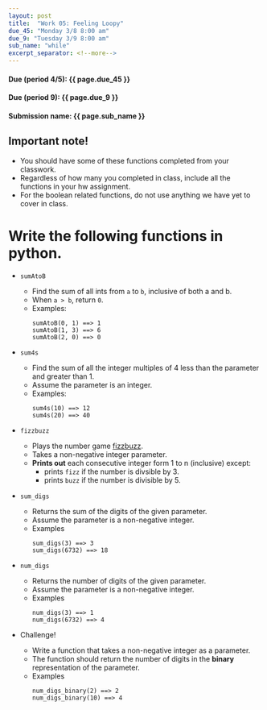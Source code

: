 ```yaml
---
layout: post
title:  "Work 05: Feeling Loopy"
due_45: "Monday 3/8 8:00 am"
due_9: "Tuesday 3/9 8:00 am"
sub_name: "while"
excerpt_separator: <!--more-->
---
```


#### Due (period 4/5): {{ page.due_45 }}
#### Due (period 9): {{ page.due_9 }}

#### Submission name: {{ page.sub_name }}
<!--more-->

## Important note!
  * You should have some of these functions completed from your classwork.
  * Regardless of how many you completed in class, include all the functions in your hw assignment.
  * For the boolean related functions, do not use anything we have yet to cover in class.

# Write the following functions in python.

- `sumAtoB`
  - Find the sum of all ints from `a` to `b`, inclusive of both a and b.
  - When `a > b`, return `0`.
  - Examples:
    ```
    sumAtoB(0, 1) ==> 1
    sumAtoB(1, 3) ==> 6
    sumAtoB(2, 0) ==> 0
    ```

- `sum4s`
  - Find the sum of all the integer multiples of 4 less than the parameter and greater than 1.
  - Assume the parameter is an integer.
  - Examples:
    ```
    sum4s(10) ==> 12
    sum4s(20) ==> 40
    ```

- `fizzbuzz`
  - Plays the number game [fizzbuzz](https://en.wikipedia.org/wiki/Fizz_buzz).
  - Takes a non-negative integer parameter.
  - **Prints out** each consecutive integer form 1 to n (inclusive) except:
    - prints `fizz` if the number is divsible by 3.
    - prints `buzz` if the number is divisible by 5.

- `sum_digs`
  - Returns the sum of the digits of the given parameter.
  - Assume the parameter is a non-negative integer.
  - Examples
    ```
    sum_digs(3) ==> 3
    sum_digs(6732) ==> 18
    ```

- `num_digs`
  - Returns the number of digits of the given parameter.
  - Assume the parameter is a non-negative integer.
  - Examples
    ```
    num_digs(3) ==> 1
    num_digs(6732) ==> 4
    ```

- Challenge!
  - Write a function that takes a non-negative integer as a parameter.
  - The function should return the number of digits in the **binary** representation of the parameter.
  - Examples
    ```
    num_digs_binary(2) ==> 2
    num_digs_binary(10) ==> 4
    ```
